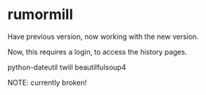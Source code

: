 rumormill
=========

Have previous version, now working with the new version.

Now, this requires a login, to access the history pages.


python-dateutil twill beautilfulsoup4


NOTE: currently broken!

